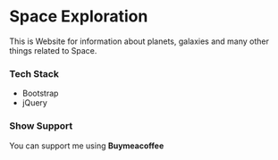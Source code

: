 # Space Exploration
<p>
  This is Website for information about planets, galaxies and many other things related to Space.
</p>


<h3> Tech Stack </h3>

<ul>
<li> Bootstrap </li>
<li> jQuery </li>
</ul>

<h3> Show Support </h3>

<p>You can support me using <b>Buymeacoffee</b>
</p>

<a href=""> </a>